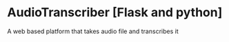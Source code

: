 # AudioTranscriber [Flask and python]

A web based platform that takes audio file and transcribes it
